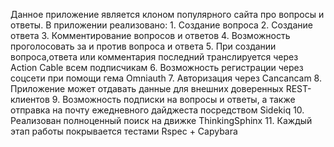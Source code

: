 Данное приложение является клоном популярного сайта про вопросы и ответы.
  В приложении реализовано:
    1. Создание вопроса
    2. Создание ответа
    3. Комментирование вопросов и ответов
    4. Возможность проголосовать за и против вопроса и ответа
    5. При создании вопроса,ответа или комментария последний транслируется через Action Cable всем подписчикам
    6. Возможность регистрации через соцсети при помощи гема Omniauth
    7. Авторизация через Cancancam
    8. Приложение может отдавать данные для внешних доверенных REST-клиентов
    9. Возможность подписки на вопросы и ответы, а также отправка на почту ежедневного дайджеста посредством Sidekiq
    10. Реализован полноценный поиск на движке ThinkingSphinx
    11. Каждый этап работы покрывается тестами Rspec + Capybara
